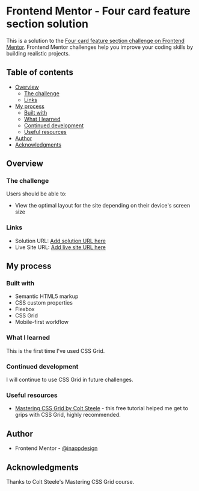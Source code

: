 # Frontend Mentor - Four card feature section solution

This is a solution to the [Four card feature section challenge on Frontend Mentor](https://www.frontendmentor.io/challenges/four-card-feature-section-weK1eFYK). Frontend Mentor challenges help you improve your coding skills by building realistic projects.

## Table of contents

- [Overview](#overview)
  - [The challenge](#the-challenge)
  - [Links](#links)
- [My process](#my-process)
  - [Built with](#built-with)
  - [What I learned](#what-i-learned)
  - [Continued development](#continued-development)
  - [Useful resources](#useful-resources)
- [Author](#author)
- [Acknowledgments](#acknowledgments)

## Overview

### The challenge

Users should be able to:

- View the optimal layout for the site depending on their device's screen size

### Links

- Solution URL: [Add solution URL here](https://your-solution-url.com)
- Live Site URL: [Add live site URL here](https://your-live-site-url.com)

## My process

### Built with

- Semantic HTML5 markup
- CSS custom properties
- Flexbox
- CSS Grid
- Mobile-first workflow

### What I learned

This is the first time I've used CSS Grid.

### Continued development

I will continue to use CSS Grid in future challenges.

### Useful resources

- [Mastering CSS Grid by Colt Steele](https://www.coltsteele.com/tutorials/mastering-css-grid) - this free tutorial helped me get to grips with CSS Grid, highly recommended.

## Author

- Frontend Mentor - [@inappdesign](https://www.frontendmentor.io/profile/inappdesign)

## Acknowledgments

Thanks to Colt Steele's Mastering CSS Grid course.
